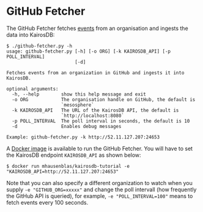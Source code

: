 # GitHub Fetcher

The GitHub Fetcher fetches [events](https://developer.github.com/v3/activity/events/) from an organisation and ingests the data into KairosDB:

    $ ./github-fetcher.py -h
    usage: github-fetcher.py [-h] [-o ORG] [-k KAIROSDB_API] [-p POLL_INTERVAL]
                             [-d]

    Fetches events from an organization in GitHub and ingests it into KairosDB.

    optional arguments:
      -h, --help        show this help message and exit
      -o ORG            The organisation handle on GitHub, the default is
                        `mesosphere`
      -k KAIROSDB_API   The URL of the KairosDB API, the default is
                        `http://localhost:8080`
      -p POLL_INTERVAL  The poll interval in seconds, the default is 10
      -d                Enables debug messages

    Example: github-fetcher.py -k http://52.11.127.207:24653

A [Docker image](https://hub.docker.com/r/mhausenblas/kairosdb-tutorial) is available to run the GitHub Fetcher. You will have to set the KairosDB endpoint `KAIROSDB_API` as shown below:

    $ docker run mhausenblas/kairosdb-tutorial -e "KAIROSDB_API=http://52.11.127.207:24653"

Note that you can also specify a different organization to watch when you supply `-e "GITHUB_ORG=xxxxx"` and change the poll intervall (how frequently the GitHub API is queried), for example, `-e "POLL_INTERVAL=100"` means to fetch events every 100 seconds.
